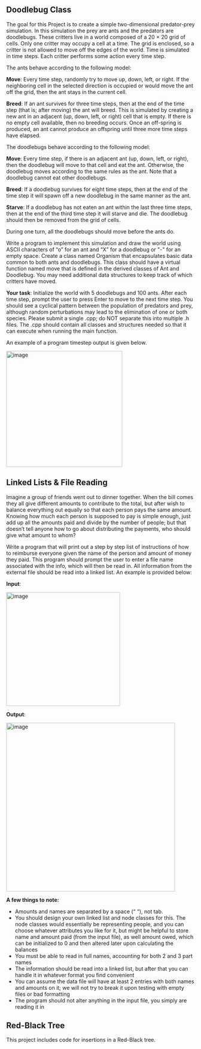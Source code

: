 
## Doodlebug Class

The goal for this Project is to create a simple two-dimensional predator-prey
simulation. In this simulation the prey are ants and the predators are doodlebugs.
These critters live in a world composed of a 20 × 20 grid of cells. Only one critter
may occupy a cell at a time. The grid is enclosed, so a critter is not allowed to move
off the edges of the world. Time is simulated in time steps. Each critter performs
some action every time step.


The ants behave according to the following model:

**Move**: Every time step, randomly try to move up, down, left, or right. If the neighboring cell in the
selected direction is occupied or would move the ant off the grid, then the ant stays in the
current cell.

**Breed**: If an ant survives for three time steps, then at the end of the time step (that is; after
moving) the ant will breed. This is simulated by creating a new ant in an adjacent (up, down, left,
or right) cell that is empty. If there is no empty cell available, then no breeding occurs. Once an
off-spring is produced, an ant cannot produce an offspring until three more time steps have
elapsed.


The doodlebugs behave according to the following model:

**Move**: Every time step, if there is an adjacent ant (up, down, left, or right), then the doodlebug
will move to that cell and eat the ant. Otherwise, the doodlebug moves according to the same
rules as the ant. Note that a doodlebug cannot eat other doodlebugs.

**Breed**: If a doodlebug survives for eight time steps, then at the end of the time step it will spawn
off a new doodlebug in the same manner as the ant.

**Starve**: If a doodlebug has not eaten an ant within the last three time steps, then at the end of
the third time step it will starve and die. The doodlebug should then be removed from the grid of
cells.


During one turn, all the doodlebugs should move before the ants do.

Write a program to implement this simulation and draw the world using ASCII characters of “o”
for an ant and “X” for a doodlebug or "-" for an empty space. Create a class named Organism
that encapsulates basic data common to both ants and doodlebugs. This class should have a
virtual function named move that is defined in the derived classes of Ant and Doodlebug. You
may need additional data structures to keep track of which critters have moved.

**Your task**: Initialize the world with 5 doodlebugs and 100 ants. After each time step, prompt the
user to press Enter to move to the next time step. You should see a cyclical pattern between the
population of predators and prey, although random perturbations may lead to the elimination of
one or both species. Please submit a single .cpp; do NOT separate this into multiple .h files.
The .cpp should contain all classes and structures needed so that it can execute when running
the main function.

An example of a program timestep output is given below.

<img width="310" alt="image" src="https://github.com/ZijiePang/zijie_pang_portfolio/assets/60828911/f6f1fd26-ffef-4adb-abf3-b9b26068570b">



## Linked Lists & File Reading
Imagine a group of friends went out to dinner together. When the bill comes they all give
different amounts to contribute to the total, but after wish to balance everything out equally so
that each person pays the same amount. Knowing how much each person is supposed to pay is
simple enough, just add up all the amounts paid and divide by the number of people; but that
doesn’t tell anyone how to go about distributing the payments, who should give what amount to
whom?

Write a program that will print out a step by step list of instructions of how to reimburse
everyone given the name of the person and amount of money they paid. This program should
prompt the user to enter a file name associated with the info, which will then be read in. All
information from the external file should be read into a linked list. An example is provided below:

**Input**: 

<img width="304" alt="image" src="https://github.com/ZijiePang/zijie_pang_portfolio/assets/60828911/029b9bfe-f837-46b8-ae4f-98eac43d97e3">


**Output**:

<img width="451" alt="image" src="https://github.com/ZijiePang/zijie_pang_portfolio/assets/60828911/09b9a8fc-d15e-4171-83e7-dc42d7ca5a05">




**A few things to note:**

- Amounts and names are separated by a space (“ “), not tab.
- You should design your own linked list and node classes for this. The node classes
would essentially be representing people, and you can choose whatever attributes you
like for it, but might be helpful to store name and amount paid (from the input file), as
well amount owed, which can be initialized to 0 and then altered later upon calculating
the balances
- You must be able to read in full names, accounting for both 2 and 3 part names
- The information should be read into a linked list, but after that you can handle it in
whatever format you find convenient
- You can assume the data file will have at least 2 entries with both names and amounts
on it; we will not try to break it upon testing with empty files or bad formatting
- The program should not alter anything in the input file, you simply are reading it in


## Red-Black Tree
This project includes code for insertions in a Red-Black tree.
